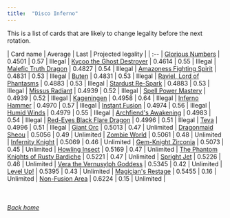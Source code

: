 ```yaml
---
title:  "Disco Inferno"
---
```


This is a list of cards that are likely to change legality before the next rotation.

| Card name | Average | Last | Projected legality |
| :-- |
[Glorious Numbers](https://db.ygoprodeck.com/card/?search=Glorious%20Numbers) | 0.4501 | 0.57 | Illegal |
[Kycoo the Ghost Destroyer](https://db.ygoprodeck.com/card/?search=Kycoo%20the%20Ghost%20Destroyer) | 0.4614 | 0.55 | Illegal |
[Malefic Truth Dragon](https://db.ygoprodeck.com/card/?search=Malefic%20Truth%20Dragon) | 0.4827 | 0.54 | Illegal |
[Amazoness Fighting Spirit](https://db.ygoprodeck.com/card/?search=Amazoness%20Fighting%20Spirit) | 0.4831 | 0.53 | Illegal |
[Buten](https://db.ygoprodeck.com/card/?search=Buten) | 0.4831 | 0.53 | Illegal |
[Raviel, Lord of Phantasms](https://db.ygoprodeck.com/card/?search=Raviel,%20Lord%20of%20Phantasms) | 0.4883 | 0.53 | Illegal |
[Stardust Re-Spark](https://db.ygoprodeck.com/card/?search=Stardust%20Re-Spark) | 0.4883 | 0.53 | Illegal |
[Missus Radiant](https://db.ygoprodeck.com/card/?search=Missus%20Radiant) | 0.4939 | 0.52 | Illegal |
[Spell Power Mastery](https://db.ygoprodeck.com/card/?search=Spell%20Power%20Mastery) | 0.4939 | 0.52 | Illegal |
[Kageningen](https://db.ygoprodeck.com/card/?search=Kageningen) | 0.4958 | 0.64 | Illegal |
[Inferno Hammer](https://db.ygoprodeck.com/card/?search=Inferno%20Hammer) | 0.4970 | 0.57 | Illegal |
[Instant Fusion](https://db.ygoprodeck.com/card/?search=Instant%20Fusion) | 0.4974 | 0.56 | Illegal |
[Humid Winds](https://db.ygoprodeck.com/card/?search=Humid%20Winds) | 0.4979 | 0.55 | Illegal |
[Archfiend's Awakening](https://db.ygoprodeck.com/card/?search=Archfiend's%20Awakening) | 0.4983 | 0.54 | Illegal |
[Red-Eyes Black Flare Dragon](https://db.ygoprodeck.com/card/?search=Red-Eyes%20Black%20Flare%20Dragon) | 0.4996 | 0.51 | Illegal |
[Teva](https://db.ygoprodeck.com/card/?search=Teva) | 0.4996 | 0.51 | Illegal |
[Giant Orc](https://db.ygoprodeck.com/card/?search=Giant%20Orc) | 0.5013 | 0.47 | Unlimited |
[Dragonmaid Sheou](https://db.ygoprodeck.com/card/?search=Dragonmaid%20Sheou) | 0.5056 | 0.49 | Unlimited |
[Zombie World](https://db.ygoprodeck.com/card/?search=Zombie%20World) | 0.5061 | 0.48 | Unlimited |
[Infernity Knight](https://db.ygoprodeck.com/card/?search=Infernity%20Knight) | 0.5069 | 0.46 | Unlimited |
[Gem-Knight Zirconia](https://db.ygoprodeck.com/card/?search=Gem-Knight%20Zirconia) | 0.5073 | 0.45 | Unlimited |
[Howling Insect](https://db.ygoprodeck.com/card/?search=Howling%20Insect) | 0.5169 | 0.47 | Unlimited |
[The Phantom Knights of Rusty Bardiche](https://db.ygoprodeck.com/card/?search=The%20Phantom%20Knights%20of%20Rusty%20Bardiche) | 0.5221 | 0.47 | Unlimited |
[Spright Jet](https://db.ygoprodeck.com/card/?search=Spright%20Jet) | 0.5226 | 0.46 | Unlimited |
[Vera the Vernusylph Goddess](https://db.ygoprodeck.com/card/?search=Vera%20the%20Vernusylph%20Goddess) | 0.5345 | 0.42 | Unlimited |
[Level Up!](https://db.ygoprodeck.com/card/?search=Level%20Up!) | 0.5395 | 0.43 | Unlimited |
[Magician's Restage](https://db.ygoprodeck.com/card/?search=Magician's%20Restage) | 0.5455 | 0.16 | Unlimited |
[Non-Fusion Area](https://db.ygoprodeck.com/card/?search=Non-Fusion%20Area) | 0.6224 | 0.15 | Unlimited |

<br>

###### [Back home](index)
